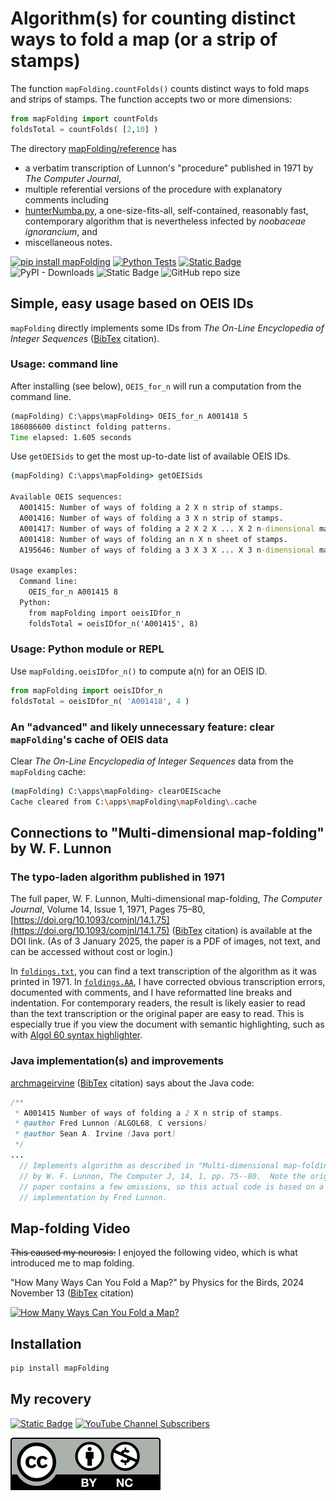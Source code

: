 # Algorithm(s) for counting distinct ways to fold a map (or a strip of stamps)

The function `mapFolding.countFolds()` counts distinct ways to fold maps and strips of stamps. The function accepts two or more dimensions:

```python
from mapFolding import countFolds
foldsTotal = countFolds( [2,10] )
```

The directory [mapFolding/reference](https://github.com/hunterhogan/mapFolding/blob/main/mapFolding/reference) has

- a verbatim transcription of Lunnon's "procedure" published in 1971 by _The Computer Journal_,
- multiple referential versions of the procedure with explanatory comments including
- [hunterNumba.py](https://github.com/hunterhogan/mapFolding/blob/main/mapFolding/reference), a one-size-fits-all, self-contained, reasonably fast, contemporary algorithm that is nevertheless infected by _noobaceae ignorancium_, and
- miscellaneous notes.

[![pip install mapFolding](https://img.shields.io/badge/pip%20install-mapFolding-gray.svg?colorB=3b434b)](https://pypi.org/project/mapFolding/) [![Python Tests](https://github.com/hunterhogan/mapFolding/actions/workflows/pythonTests.yml/badge.svg)](https://github.com/hunterhogan/mapFolding/actions/workflows/pythonTests.yml) [![Static Badge](https://img.shields.io/badge/stinkin'%20badges-don't%20need-b98e5e)](https://youtu.be/g6f_miE91mk&t=4) ![PyPI - Downloads](https://img.shields.io/pypi/dd/mapFolding) ![Static Badge](https://img.shields.io/badge/issues-I%20have%20them-brightgreen) ![GitHub repo size](https://img.shields.io/github/repo-size/hunterhogan/mapFolding)

## Simple, easy usage based on OEIS IDs

`mapFolding` directly implements some IDs from _The On-Line Encyclopedia of Integer Sequences_ ([BibTex](https://github.com/hunterhogan/mapFolding/blob/main/mapFolding/citations/oeis.bibtex) citation).

### Usage: command line

After installing (see below), `OEIS_for_n` will run a computation from the command line.

```cmd
(mapFolding) C:\apps\mapFolding> OEIS_for_n A001418 5
186086600 distinct folding patterns.
Time elapsed: 1.605 seconds
```

Use `getOEISids` to get the most up-to-date list of available OEIS IDs.

```cmd
(mapFolding) C:\apps\mapFolding> getOEISids

Available OEIS sequences:
  A001415: Number of ways of folding a 2 X n strip of stamps.
  A001416: Number of ways of folding a 3 X n strip of stamps.
  A001417: Number of ways of folding a 2 X 2 X ... X 2 n-dimensional map.
  A001418: Number of ways of folding an n X n sheet of stamps.
  A195646: Number of ways of folding a 3 X 3 X ... X 3 n-dimensional map.

Usage examples:
  Command line:
    OEIS_for_n A001415 8
  Python:
    from mapFolding import oeisIDfor_n
    foldsTotal = oeisIDfor_n('A001415', 8)
```

### Usage: Python module or REPL

Use `mapFolding.oeisIDfor_n()` to compute a(n) for an OEIS ID.

```python
from mapFolding import oeisIDfor_n
foldsTotal = oeisIDfor_n( 'A001418', 4 )
```

### An "advanced" and likely unnecessary feature: clear `mapFolding`'s cache of OEIS data

Clear _The On-Line Encyclopedia of Integer Sequences_ data from the `mapFolding` cache:

```sh
(mapFolding) C:\apps\mapFolding> clearOEIScache
Cache cleared from C:\apps\mapFolding\mapFolding\.cache
```

## Connections to "Multi-dimensional map-folding" by W. F. Lunnon

### The typo-laden algorithm published in 1971

The full paper, W. F. Lunnon, Multi-dimensional map-folding, _The Computer Journal_, Volume 14, Issue 1, 1971, Pages 75–80, [https://doi.org/10.1093/comjnl/14.1.75](https://doi.org/10.1093/comjnl/14.1.75) ([BibTex](https://github.com/hunterhogan/mapFolding/blob/main/mapFolding/citations/Lunnon.bibtex) citation) is available at the DOI link. (As of 3 January 2025, the paper is a PDF of images, not text, and can be accessed without cost or login.)

In [`foldings.txt`](https://github.com/hunterhogan/mapFolding/blob/main/mapFolding/reference/foldings.txt), you can find a text transcription of the algorithm as it was printed in 1971. In [`foldings.AA`](https://github.com/hunterhogan/mapFolding/blob/main/mapFolding/reference/foldings.AA), I have corrected obvious transcription errors, documented with comments, and I have reformatted line breaks and indentation. For contemporary readers, the result is likely easier to read than the text transcription or the original paper are easy to read. This is especially true if you view the document with semantic highlighting, such as with [Algol 60 syntax highlighter](https://github.com/PolariTOON/language-algol60).

### Java implementation(s) and improvements

[archmageirvine](https://github.com/archmageirvine/joeis/blob/80e3e844b11f149704acbab520bc3a3a25ac34ff/src/irvine/oeis/a001/A001415.java) ([BibTex](https://github.com/hunterhogan/mapFolding/blob/main/mapFolding/citations/jOEIS.bibtex) citation) says about the Java code:

```java
/**
 * A001415 Number of ways of folding a 2 X n strip of stamps.
 * @author Fred Lunnon (ALGOL68, C versions)
 * @author Sean A. Irvine (Java port)
 */
...
  // Implements algorithm as described in "Multi-dimensional map-folding",
  // by W. F. Lunnon, The Computer J, 14, 1, pp. 75--80.  Note the original
  // paper contains a few omissions, so this actual code is based on a C
  // implementation by Fred Lunnon.
```

## Map-folding Video

~~This caused my neurosis:~~ I enjoyed the following video, which is what introduced me to map folding.

"How Many Ways Can You Fold a Map?" by Physics for the Birds, 2024 November 13 ([BibTex](https://github.com/hunterhogan/mapFolding/blob/main/mapFolding/citations/Physics_for_the_Birds.bibtex) citation)

[![How Many Ways Can You Fold a Map?](https://i.ytimg.com/vi/sfH9uIY3ln4/hq720.jpg)](https://www.youtube.com/watch?v=sfH9uIY3ln4)

## Installation

```sh
pip install mapFolding
```

## My recovery

[![Static Badge](https://img.shields.io/badge/2011_August-Homeless_since-blue?style=flat)](https://HunterThinks.com/support)
[![YouTube Channel Subscribers](https://img.shields.io/youtube/channel/subscribers/UC3Gx7kz61009NbhpRtPP7tw)](https://www.youtube.com/@HunterHogan)

[![CC-BY-NC-4.0](https://github.com/hunterhogan/mapFolding/blob/main/CC-BY-NC-4.0.svg)](https://creativecommons.org/licenses/by-nc/4.0/)
